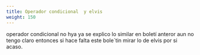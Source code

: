 ```yaml
---
title: Operador condicional  y elvis
weight: 150
---
```


operador condicional no hya ya se explico lo similar en boletí anteror
aun no tengo claro entonces si hace falta este bole´tin mirar lo de elvis por si acaso.
